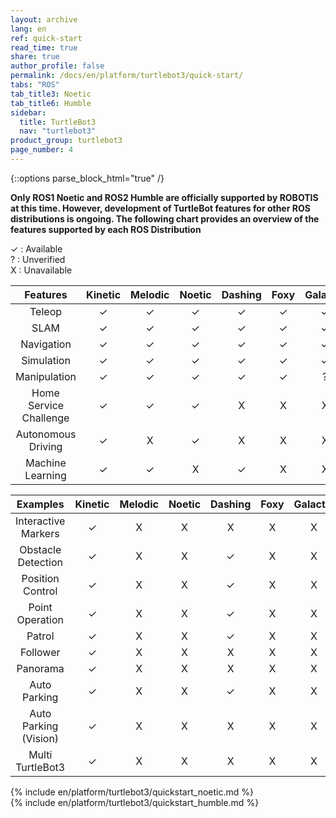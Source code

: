```yaml
---
layout: archive
lang: en
ref: quick-start
read_time: true
share: true
author_profile: false
permalink: /docs/en/platform/turtlebot3/quick-start/
tabs: "ROS"
tab_title3: Noetic
tab_title6: Humble
sidebar:
  title: TurtleBot3
  nav: "turtlebot3"
product_group: turtlebot3
page_number: 4
---
```


<div style="counter-reset: h1 2"></div>
<div style="counter-reset: h2 0"></div>

{::options parse_block_html="true" /}

**Only ROS1 Noetic and ROS2 Humble are officially supported by ROBOTIS at this time. However, development of TurtleBot features for other ROS distributions is ongoing. The following chart provides an overview of the features supported by each ROS Distribution**

✓ : Available  <br>
? : Unverified<br>
X : Unavailable<br>

|        Features        | Kinetic | Melodic | Noetic | Dashing | Foxy | Galactic | Humble |
|:----------------------:|:-------:|:-------:|:------:|:-------:|:----:|:--------:|:------:|
|         Teleop         |    ✓    |    ✓    |   ✓    |    ✓    |  ✓   |    ✓     |   ✓    |
|          SLAM          |    ✓    |    ✓    |   ✓    |    ✓    |  ✓   |    ✓     |   ✓    |
|       Navigation       |    ✓    |    ✓    |   ✓    |    ✓    |  ✓   |    ✓     |   ✓    |
|       Simulation       |    ✓    |    ✓    |   ✓    |    ✓    |  ✓   |    ✓     |   ✓    |
|      Manipulation      |    ✓    |    ✓    |   ✓    |    ✓    |  ✓   |    ?     |   ✓    |
| Home Service Challenge |    ✓    |    ✓    |   ✓    |    X    |  X   |    X     |   X    |
|   Autonomous Driving   |    ✓    |    X    |   ✓    |    X    |  X   |    X     |   X    |
|    Machine Learning    |    ✓    |    ✓    |   X    |    ✓    |  X   |    X     |   X    |

|       Examples       | Kinetic | Melodic | Noetic | Dashing | Foxy | Galactic | Humble |
|:--------------------:|:-------:|:-------:|:------:|:-------:|:----:|:--------:|:------:|
| Interactive Markers  |    ✓    |    X    |   X    |    X    |  X   |    X     |   X    |
|  Obstacle Detection  |    ✓    |    X    |   X    |    ✓    |  X   |    X     |   X    |
|   Position Control   |    ✓    |    X    |   X    |    ✓    |  X   |    X     |   X    |
|   Point Operation    |    ✓    |    X    |   X    |    ✓    |  X   |    X     |   X    |
|        Patrol        |    ✓    |    X    |   X    |    ✓    |  X   |    X     |   X    |
|       Follower       |    ✓    |    X    |   X    |    X    |  X   |    X     |   X    |
|       Panorama       |    ✓    |    X    |   X    |    X    |  X   |    X     |   X    |
|     Auto Parking     |    ✓    |    X    |   X    |    ✓    |  X   |    X     |   X    |
| Auto Parking (Vision)|    ✓    |    X    |   X    |    X    |  X   |    X     |   X    |
|   Multi TurtleBot3   |    ✓    |    X    |   X    |    X    |  X   |    X     |   X    |

<section data-id="{{ page.tab_title3 }}" class="tab_contents">
{% include en/platform/turtlebot3/quickstart_noetic.md %}
</section>

<!-- <!-- <section data-id="{{ page.tab_title1 }}" class="tab_contents">
{% include en/platform/turtlebot3/quickstart_kinetic.md %}
</section> -->

<!-- <section data-id="{{ page.tab_title2 }}" class="tab_contents">
{% include en/platform/turtlebot3/quickstart_melodic.md %}
</section> -->


<section data-id="{{ page.tab_title4 }}" class="tab_contents">

<!-- <section data-id="{{ page.tab_title4 }}" class="tab_contents">
{% include en/platform/turtlebot3/quickstart_dashing.md %}
</section> -->

<!-- <section data-id="{{ page.tab_title5 }}" class="tab_contents">
{% include en/platform/turtlebot3/quickstart_foxy.md %}
</section> -->

<section data-id="{{ page.tab_title6 }}" class="tab_contents">
{% include en/platform/turtlebot3/quickstart_humble.md %}
</section>

<!-- <section data-id="{{ page.tab_title7 }}" class="tab_contents">
{% include en/platform/turtlebot3/quickstart_windows.md %}
</section> -->

<!--

Log:
20201018
- JS code is addeds to default.html.
- The made js code performs adding a class named "selected" to .archive class.
- when archive class name is changed, I want the include specific fragnments will appear and the other fragments not show up (display: none;)

20201019
- If statement only works one time when the pate is loaded. Manipulate css property, display: none or block.

20201020
- {::options parse_block_html="true" /} 옵션을 통해, Block Level 의 블럭과 마크다운을 같이 사용할수있다.
- {: .} 로 통해, ID 또는 class 지정이 가능하다.

20201029

- Page 로드시, Object에 data를 저장하여 Tab이 게속 선택되어지게끔 해야한다.
- tutorialrepublic.com/faq/how-to-keep-the-current-tab-active-on-page-reload-in-bootstrap.php#:~:text=Answer%3A%20Use%20the%20HTML5%20localStorage,tab%20selected%20on%20page%20reload.

-->
